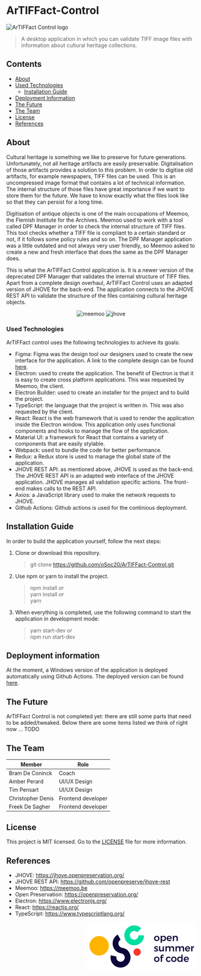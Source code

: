 # ArTIFFact-Control

<img src="" alt="ArTIFFact Control logo"/>

> A desktop application in which you can validate TIFF image files with information about cultural heritage collections.

## Contents
- [About](#about)
- [Used Technologies](#used-technologies)
	- [Installation Guide](#installation-guide)
- [Deployment Information](#deployment-information)
- [The Future](#the-future)
- [The Team](#the-team)
- [License](#license)
- [References](#references)

## About
Cultural heritage is something we like to preserve for future generations. 
Unfortunately, not all heritage artifacts are easily preservable. 
Digitalisation of those artifacts provides a solution to this problem. 
In order to digitise old artifacts, for example newspapers, TIFF files can be used. 
This is an uncompressed image format that contains a lot of technical information.
The internal structure of those files have great importance if we want to store them for the future. 
We have to know exactly what the files look like so that they can persist for a long time.

Digitisation of antique objects is one of the main occupations of Meemoo, the Flemish Institute for the Archives. 
Meemoo used to work with a tool called DPF Manager in order to check the internal structure of TIFF files.
This tool checks whether a TIFF file is compliant to a certain standard or not, if it follows some policy rules and so on. 
The DPF Manager application was a little outdated and not always very user friendly, so Meemoo asked to create a new and fresh interface that does the same as the DPF Manager does.

This is what the ArTIFFact Control application is. 
It is a newer version of the deprecated DPF Manager that validates the internal structure of TIFF files. 
Apart from a complete design overhaul, ArTIFFact Control uses an adapted version of JHOVE for the back-end. 
The application connects to the JHOVE REST API to validate the structure of the files containing cultural heritage objects.

<p align="center">
	<img src="https://meemoo.be/img/logo.svg" alt="meemoo"/> <img src="https://jhove.openpreservation.org/img/jhovelogo.png" alt="jhove"/>
</p>

### Used Technologies
ArTIFFact control uses the following technologies to achieve its goals:
- Figma: Figma was the design tool our designers used to create the new interface for the application. A link to the complete design can be found [here](https://www.figma.com/file/bJpNHJT4xGdcZAsjDO4car/OSOC-arTIFFact-control?node-id=286%3A2447).
- Electron: used to create the application. The benefit of Electron is that it is easy to create cross platform applications. This was requested by Meemoo, the client.
- Electron Builder: used to create an installer for the project and to build the project.
- TypeScript: the language that the project is written in. This was also requested by the client.
- React: React is the web framework that is used to render the application inside the Electron window. This application only uses functional components
	and hooks to manage the flow of the application.
- Material UI: a framework for React that contains a variety of components that are easily stylable.
- Webpack: used to bundle the code for better performance.
- Redux: a Redux store is used to manage the global state of the application.
- JHOVE REST API: as mentioned above, JHOVE is used as the back-end. The JHOVE REST API is an adapted web interface of the JHOVE application.
	JHOVE manages all validation specific actions. The front-end makes calls to the REST API.
- Axios: a JavaScript library used to make the network requests to JHOVE.
- Github Actions: Github actions is used for the continious deployment.

## Installation Guide
In order to build the application yourself, follow the next steps:
1. Clone or download this repository.
	> git clone https://github.com/oSoc20/ArTIFFact-Control.git
2. Use npm or yarn to install the project.
	> npm install *or* <br>
	> yarn install *or* <br>
	> yarn
3. When everything is completed, use the following command to start the application in development mode:
	> yarn start-dev *or* <br>
	> npm run start-dev
  
## Deployment information
At the moment, a Windows version of the application is deployed automatically using Github Actions. The deployed version
can be found [here](https://github.com/oSoc20/ArTIFFact-Control/releases).

## The Future
ArTIFFact Control is not completed yet: there are still some parts that need to be added/tweaked. Below there are some items listed we think of right now
... TODO

## The Team
| Member | Role |
| -------| -----|
| Bram De Coninck | Coach |
| Amber Perard | UI/UX Design |
| Tim Pensart | UI/UX Design |
| Christopher Denis | Frontend developer |
| Freek De Sagher | Frontend developer |

## License
This project is MIT licensed. Go to the [LICENSE](https://github.com/oSoc20/ArTIFFact-Control/blob/master/LICENSE) file for more information.

## References
 - JHOVE: https://jhove.openpreservation.org/
 - JHOVE REST API: https://github.com/openpreserve/jhove-rest
 - Meemoo: https://meemoo.be
 - Open Preservation: https://openpreservation.org/
 - Electron: https://www.electronjs.org/
 - React: https://reactjs.org/
 - TypeScript: https://www.typescriptlang.org/
 
 <p align="right">
	<img src="https://raw.githubusercontent.com/oSoc20/ArTIFFact-Control/develop/src/renderer/assets/logos/osoc_logo%201.svg" alt="osoc"/>	
</p>
